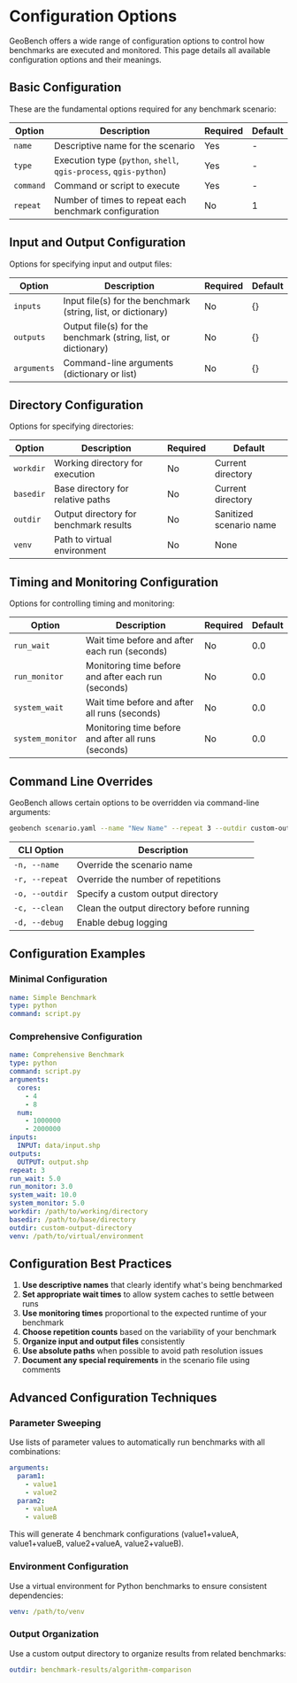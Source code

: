 # Configuration Options

GeoBench offers a wide range of configuration options to control how benchmarks are executed and monitored. This page details all available configuration options and their meanings.

## Basic Configuration

These are the fundamental options required for any benchmark scenario:

| Option | Description | Required | Default |
|--------|-------------|----------|---------|
| `name` | Descriptive name for the scenario | Yes | - |
| `type` | Execution type (`python`, `shell`, `qgis-process`, `qgis-python`) | Yes | - |
| `command` | Command or script to execute | Yes | - |
| `repeat` | Number of times to repeat each benchmark configuration | No | 1 |

## Input and Output Configuration

Options for specifying input and output files:

| Option | Description | Required | Default |
|--------|-------------|----------|---------|
| `inputs` | Input file(s) for the benchmark (string, list, or dictionary) | No | {} |
| `outputs` | Output file(s) for the benchmark (string, list, or dictionary) | No | {} |
| `arguments` | Command-line arguments (dictionary or list) | No | {} |

## Directory Configuration

Options for specifying directories:

| Option | Description | Required | Default |
|--------|-------------|----------|---------|
| `workdir` | Working directory for execution | No | Current directory |
| `basedir` | Base directory for relative paths | No | Current directory |
| `outdir` | Output directory for benchmark results | No | Sanitized scenario name |
| `venv` | Path to virtual environment | No | None |

## Timing and Monitoring Configuration

Options for controlling timing and monitoring:

| Option | Description | Required | Default |
|--------|-------------|----------|---------|
| `run_wait` | Wait time before and after each run (seconds) | No | 0.0 |
| `run_monitor` | Monitoring time before and after each run (seconds) | No | 0.0 |
| `system_wait` | Wait time before and after all runs (seconds) | No | 0.0 |
| `system_monitor` | Monitoring time before and after all runs (seconds) | No | 0.0 |

## Command Line Overrides

GeoBench allows certain options to be overridden via command-line arguments:

```bash
geobench scenario.yaml --name "New Name" --repeat 3 --outdir custom-output
```

| CLI Option | Description |
|------------|-------------|
| `-n, --name` | Override the scenario name |
| `-r, --repeat` | Override the number of repetitions |
| `-o, --outdir` | Specify a custom output directory |
| `-c, --clean` | Clean the output directory before running |
| `-d, --debug` | Enable debug logging |

## Configuration Examples

### Minimal Configuration

```yaml
name: Simple Benchmark
type: python
command: script.py
```

### Comprehensive Configuration

```yaml
name: Comprehensive Benchmark
type: python
command: script.py
arguments:
  cores:
    - 4
    - 8
  num:
    - 1000000
    - 2000000
inputs:
  INPUT: data/input.shp
outputs:
  OUTPUT: output.shp
repeat: 3
run_wait: 5.0
run_monitor: 3.0
system_wait: 10.0
system_monitor: 5.0
workdir: /path/to/working/directory
basedir: /path/to/base/directory
outdir: custom-output-directory
venv: /path/to/virtual/environment
```

## Configuration Best Practices

1. **Use descriptive names** that clearly identify what's being benchmarked
2. **Set appropriate wait times** to allow system caches to settle between runs
3. **Use monitoring times** proportional to the expected runtime of your benchmark
4. **Choose repetition counts** based on the variability of your benchmark
5. **Organize input and output files** consistently
6. **Use absolute paths** when possible to avoid path resolution issues
7. **Document any special requirements** in the scenario file using comments

## Advanced Configuration Techniques

### Parameter Sweeping

Use lists of parameter values to automatically run benchmarks with all combinations:

```yaml
arguments:
  param1:
    - value1
    - value2
  param2:
    - valueA
    - valueB
```

This will generate 4 benchmark configurations (value1+valueA, value1+valueB, value2+valueA, value2+valueB).

### Environment Configuration

Use a virtual environment for Python benchmarks to ensure consistent dependencies:

```yaml
venv: /path/to/venv
```

### Output Organization

Use a custom output directory to organize results from related benchmarks:

```yaml
outdir: benchmark-results/algorithm-comparison
```
